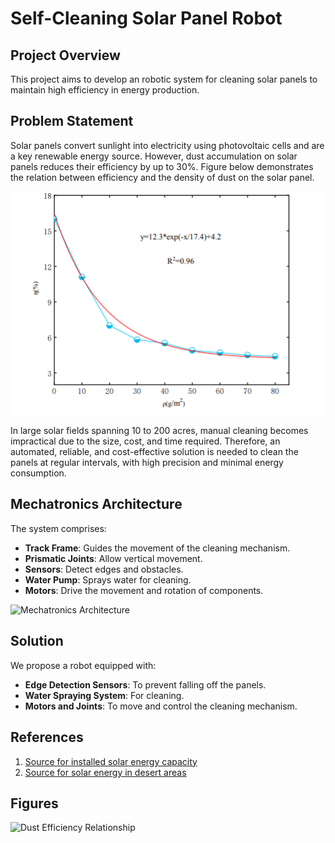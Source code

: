 # Self-Cleaning Solar Panel Robot

## Project Overview
This project aims to develop an robotic system for cleaning solar panels to maintain high efficiency in energy production.

## Problem Statement
Solar panels convert sunlight into electricity using photovoltaic cells and are a key renewable energy source. However, dust accumulation on solar panels reduces their efficiency by up to 30%.  Figure below demonstrates the relation between efficiency and the density of dust on the solar panel.

![Alt text](https://github.com/Tanushka-Sonde/Mechatronics-Project/blob/main/Screenshot%202024-08-23%20190057.png?raw=true)

In large solar fields spanning 10 to 200 acres, manual cleaning becomes impractical due to the size, cost, and time required. Therefore, an automated, reliable, and cost-effective solution is needed to clean the panels at regular intervals, with high precision and minimal energy consumption.

## Mechatronics Architecture
The system comprises:
- **Track Frame**: Guides the movement of the cleaning mechanism.
- **Prismatic Joints**: Allow vertical movement.
- **Sensors**: Detect edges and obstacles.
- **Water Pump**: Sprays water for cleaning.
- **Motors**: Drive the movement and rotation of components.

![Mechatronics Architecture](images/mechatronics_architecture.png)

## Solution
We propose a robot equipped with:
- **Edge Detection Sensors**: To prevent falling off the panels.
- **Water Spraying System**: For cleaning.
- **Motors and Joints**: To move and control the cleaning mechanism.

## References
1. [Source for installed solar energy capacity](https://www.sciencedirect.com/science/article/pii/S2352484723014579)
2. [Source for solar energy in desert areas](https://www.mdpi.com/1996-1073/16/19/6794)

## Figures
![Dust Efficiency Relationship](path/to/your/graph_image.png)
